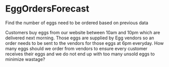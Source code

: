 # EggOrdersForecast
Find the number of eggs need to be ordered based on previous data

Customers buy eggs from our website between 10am and 10pm which are delivered next morning. Those eggs
are supplied by Egg vendors so an order needs to be sent to the vendors for those eggs at 6pm everyday. How
many eggs should we order from vendors to ensure every customer receives their eggs and we do not end up
with too many unsold eggs to minimize wastage?
